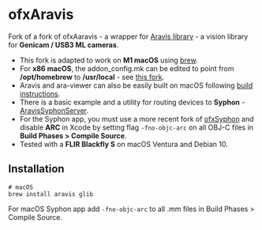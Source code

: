# ofxAravis

Fork of a fork of ofxAaravis - a wrapper for [Aravis library](https://github.com/AravisProject/aravis) - a vision library for **Genicam / USB3 ML cameras**.

* This fork is adapted to work on **M1 macOS** using [brew](https://brew.sh/).
* For **x86 macOS**, the addon_config.mk can be edited to point from **/opt/homebrew** to **/usr/local** - see [this fork](https://github.com/bltzr/ofxAravis). 
* Aravis and ara-viewer can also be easily built on macOS following [build instructions](https://aravisproject.github.io/aravis/building.html). 
* There is a basic example and a utility for routing devices to **Syphon** - [AravisSyphonServer](https://github.com/autr/AravisSyphonServer). 
* For the Syphon app, you must use a more recent fork of [ofxSyphon](https://github.com/autr/ofxSyphon) and disable **ARC** in Xcode by setting flag `-fno-objc-arc` on all OBJ-C files in **Build Phases > Compile Source**.
* Tested with a **FLIR Blackfly S** on macOS Ventura and Debian 10.

## Installation

```
# macOS
brew install aravis glib
```

For macOS Syphon app add `-fno-objc-arc` to all .mm files in Build Phases > Compile Source.